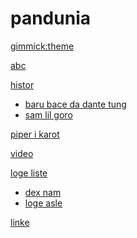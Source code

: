 # pandunia

[gimmick:theme](readable)

[abc](abc.md)

[histor]()

  * [baru bace da dante tung](baru_dante.md)
  * [sam lil goro](3_lil_goro.md)

[piper i karot](piper_i_karot.md)

[video](video.md)

[loge liste]()

  * [dex nam](dex_nam.md)
  * [loge asle](loge_asle.md)

[linke](link.md)

